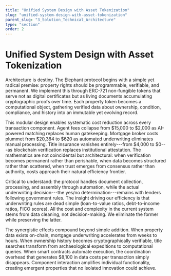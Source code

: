 ```yaml
---
title: "Unified System Design with Asset Tokenization"
slug: "unified-system-design-with-asset-tokenization"
parent_slug: "3_Solution_Technical_Architecture"
type: "section"
order: 2
---
```


# Unified System Design with Asset Tokenization

Architecture is destiny. The Elephant protocol begins with a simple yet
radical premise: property rights should be programmable, verifiable, and
permanent. We implement this through ERC-721 non-fungible tokens that
serve not as digital certificates but as living documents accumulating
cryptographic proofs over time. Each property token becomes a
computational object, gathering verified data about ownership,
condition, compliance, and history into an immutable yet evolving
record.

This modular design enables systematic cost reduction across every
transaction component. Agent fees collapse from \$15,000 to \$2,000 as
AI-powered matching replaces human gatekeeping. Mortgage broker costs
plummet from \$20,384 to \$620 as automated underwriting eliminates
manual processing. Title insurance vanishes entirely---from \$4,000 to
\$0---as blockchain verification replaces institutional attestation. The
mathematics are not coincidental but architectural: when verification
becomes permanent rather than perishable, when data becomes structured
rather than scattered, when trust emerges from consensus rather than
authority, costs approach their natural efficiency frontier.

Critical to understand: the protocol handles document collection,
processing, and assembly through automation, while the actual
underwriting decision---the yes/no determination---remains with lenders
following government rules. The insight driving our efficiency is that
underwriting rules are dead simple (loan-to-value ratios, debt-to-income
ratios, FICO scores). All the cost and complexity in the current system
stems from data cleaning, not decision-making. We eliminate the former
while preserving the latter.

The synergistic effects compound beyond simple addition. When property
data exists on-chain, mortgage underwriting accelerates from weeks to
hours. When ownership history becomes cryptographically verifiable,
title searches transform from archaeological expeditions to
computational queries. When smart contracts automate execution, the
coordination overhead that generates \$8,100 in data costs per
transaction simply disappears. Component interaction amplifies
individual functionality, creating emergent properties that no isolated
innovation could achieve.
